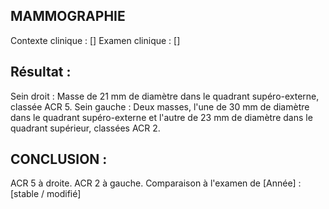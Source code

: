 ## MAMMOGRAPHIE
Contexte clinique : []
Examen clinique : []

## Résultat :
Sein droit : Masse de 21 mm de diamètre dans le quadrant supéro-externe, classée ACR 5.
Sein gauche : Deux masses, l'une de 30 mm de diamètre dans le quadrant supéro-externe et l'autre de 23 mm de diamètre dans le quadrant supérieur, classées ACR 2.

## CONCLUSION :
ACR 5 à droite.
ACR 2 à gauche.
Comparaison à l'examen de [Année] : [stable / modifié]
